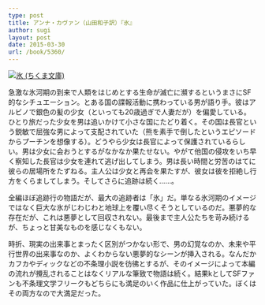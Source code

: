 ```yaml
---
type: post
title: アンナ・カヴァン（山田和子訳）『氷』
author: sugi
layout: post
date: 2015-03-30
url: /book/5360/
---
```

<a href="http://www.amazon.co.jp/exec/obidos/ASIN/4480432507/chezsugi-22/ref=nosim/" onclick="_gaq.push(['_trackEvent', 'outbound-article', 'http://www.amazon.co.jp/exec/obidos/ASIN/4480432507/chezsugi-22/ref=nosim/', '']);" name="amazletlink" target="_blank"><img src="http://i1.wp.com/ecx.images-amazon.com/images/I/31ShHADzG4L.jpg?w=660" alt="氷 (ちくま文庫)" class="alignleft"  data-recalc-dims="1" /></a>

急激な氷河期の到来で人類をはじめとする生命が滅亡に瀕するというまさにSF的なシチュエーション。とある国の諜報活動に携わっている男が語り手。彼はアルビノで銀色の髪の少女（といっても20歳過ぎで人妻だが）を偏愛している。ひとり旅だった少女を男は追いかけて小さな国にたどり着く。その国は長官という鋭敏で屈強な男によって支配されていた（熊を素手で倒したというエピソードからプーチンを想像する）。どうやら少女は長官によって保護されているらしい。男は少女に会おうとするがなかなか果たせない。やがて他国の侵攻をいち早く察知した長官は少女を連れて逃げ出してしまう。男は長い時間と労苦のはてに彼らの居場所をたずねる。主人公は少女と再会を果たすが、彼女は彼を拒絶し行方をくらましてしまう。そしてさらに追跡は続く……。

全編ほぼ追跡行の物語だが、最大の追跡者は「氷」だ。単なる氷河期のイメージではなく巨大な氷がじわじわと地球上を覆い尽くそうとしているのだ。悪夢的な存在だが、これは悪夢として回収されない。最後まで主人公たちを苛み続けるが、ちょっと甘美なものを感じなくもない。

時折、現実の出来事とまったく区別がつかない形で、男の幻覚なのか、未来や平行世界の出来事なのか、よくわからない悪夢的なシーンが挿入される。なんだかカフカやディックなどの不条理小説を彷彿とするが、そのイメージによって本編の流れが攪乱されることはなくリアルな筆致で物語は続く。結果kとしてSFファンも不条理文学フリークもどちらにも満足のいく作品に仕上がっていた。ぼくはその両方なので大満足だった。
